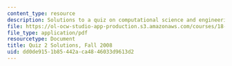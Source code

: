 ```yaml
---
content_type: resource
description: Solutions to a quiz on computational science and engineering.
file: https://ol-ocw-studio-app-production.s3.amazonaws.com/courses/18-085-computational-science-and-engineering-i-fall-2008/dd0de9151b85442aca4846033d9613d2_fall08qz2sol12.pdf
file_type: application/pdf
resourcetype: Document
title: Quiz 2 Solutions, Fall 2008
uid: dd0de915-1b85-442a-ca48-46033d9613d2
---
```


